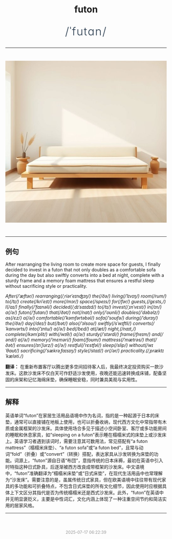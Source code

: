 <div align="center">

# futon

<div style="margin: 30px 0;">
<h1 style="font-size: 2.5em; font-weight: 300; letter-spacing: 2px; margin: 0; color: #2c3e50;">
/ˈfutɑn/
</h1>
</div>

</div>

---

<div align="center" style="margin: 40px 0;">

![futon](images/futon.png)

</div>

---

## 例句

After rearranging the living room to create more space for guests, I finally decided to invest in a futon that not only doubles as a comfortable sofa during the day but also swiftly converts into a bed at night, complete with a sturdy frame and a memory foam mattress that ensures a restful sleep without sacrificing style or practicality.

*After(/ˈæftər/) rearranging(/ˌriərˈeɪnʤɪŋ/) the(/ðə/) living(/ˈlɪvɪŋ/) room(/rum/) to(/tɪ/) create(/kriˈeɪt/) more(/mɔr/) space(/speɪs/) for(/fər/) guests,(/gɛsts,/) I(/aɪ/) finally(/ˈfaɪnəli/) decided(/ˌdɪˈsaɪdɪd/) to(/tɪ/) invest(/ˌɪnˈvɛst/) in(/ɪn/) a(/ə/) futon(/ˈfutɑn/) that(/ðət/) not(/nɑt/) only(/ˈoʊnli/) doubles(/ˈdəbəlz/) as(/ɛz/) a(/ə/) comfortable(/ˈkəmfərtəbəl/) sofa(/ˈsoʊfə/) during(/ˈdʊrɪŋ/) the(/ðə/) day(/deɪ/) but(/bət/) also(/ˈɔlsoʊ/) swiftly(/sˈwɪftli/) converts(/ˈkɑnvərts/) into(/ˈɪntu/) a(/ə/) bed(/bɛd/) at(/æt/) night,(/naɪt,/) complete(/kəmˈplit/) with(/wɪθ/) a(/ə/) sturdy(/ˈstərdi/) frame(/freɪm/) and(/ənd/) a(/ə/) memory(/ˈmɛməri/) foam(/foʊm/) mattress(/ˈmætrəs/) that(/ðət/) ensures(/ɪnˈʃʊrz/) a(/ə/) restful(/ˈrɛstfəl/) sleep(/slip/) without(/wɪˈθaʊt/) sacrificing(/ˈsækrəˌfaɪsɪŋ/) style(/staɪl/) or(/ər/) practicality.(/ˌpræktɪˈkæləti./)*

**翻译：** 在重新布置客厅以腾出更多空间招待客人后，我最终决定投资购买一款沙发床。这款沙发床不仅白天可作舒适沙发使用，夜晚还能迅速转换成床铺，配备坚固的床架和记忆海绵床垫，确保睡眠安稳，同时兼具美观与实用性。

---

## 解释

英语单词“futon”在家居生活用品语境中作为名词，指的是一种起源于日本的床垫，通常可以直接铺在地板上使用，也可以折叠收纳，现代西方文化中常指带有木质或金属框架的沙发床。具体使用场合多见于描述小空间卧室、客厅或多功能房间的睡眠和休息家具，如“sleeping on a futon”表示睡在榻榻米式的床垫上或沙发床上。英语学习者遇到该词时，需要注意其可数用法，常见搭配有“a futon mattress”（榻榻米床垫）、“a futon sofa”或“a futon bed”，且常与动词“fold”（折叠）或“convert”（转换）搭配，表达家具从沙发转换为床垫的功能。词源上，“futon”源自日语“布団”，意指传统的日本床褥，最初在英语中引入时特指这种日式卧具，后逐渐被西方改良成带框架的沙发床。中文语境中，“futon”准确翻译为“榻榻米床垫”或“日式床垫”，在现代生活用品中也常理解为“沙发床”。需要注意的是，虽属传统日式家具，但在欧美语境中往往带有现代家具的多功能和可折叠特点，不包含日式床垫的所有文化细节，因此使用时应根据具体上下文区分其指代是否为传统榻榻米还是西式沙发床。此外，“futon”在英语中并无明显褒贬义，主要是中性词汇，文化内涵上体现了一种注重空间节约和简洁实用的居家风格。


---

<div align="center" style="margin-top: 50px;">
<small style="color: #999; font-size: 0.9em;">2025-07-17 06:22:39</small>
</div>
